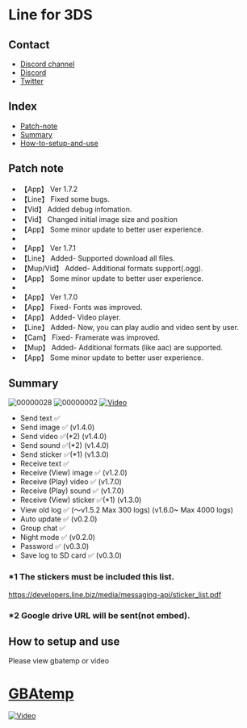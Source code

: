 # Line for 3DS

## Contact
* [Discord channel](https://discord.gg/EqK3Kpb)
* [Discord](https://discordapp.com/channels/@me/693778961087463544)
* [Twitter](https://twitter.com/nubesuko9300)

## Index
* [Patch-note](https://github.com/Core-2-Extreme/Line_for_3DS#Patch-note)
* [Summary](https://github.com/Core-2-Extreme/Line_for_3DS#summary)
* [How-to-setup-and-use](https://github.com/Core-2-Extreme/Line_for_3DS#How-to-setup-and-use)

## Patch note
* 【App】 Ver 1.7.2
* 【Line】 Fixed some bugs.
* 【Vid】 Added debug infomation.
* 【Vid】 Changed initial image size and position
* 【App】 Some minor update to better user experience.
* 
* 【App】 Ver 1.7.1
* 【Line】 Added- Supported download all files.
* 【Mup/Vid】 Added- Additional formats  support(.ogg).
* 【App】 Some minor update to better user experience.
* 
* 【App】 Ver 1.7.0
* 【App】 Fixed- Fonts was improved.
* 【App】 Added- Video player.
* 【Line】 Added- Now, you can play audio and video sent by user.
* 【Cam】 Fixed- Framerate was improved.
* 【Mup】 Added- Additional formats (like aac) are supported.
* 【App】 Some minor update to better user experience.

## Summary
![00000028](https://user-images.githubusercontent.com/45873899/85299815-b9bbfb80-b4e0-11ea-8ee1-7551cedd83d4.jpg)
![00000002](https://user-images.githubusercontent.com/45873899/77538658-676c3e00-6ee3-11ea-8a9a-9c37ee7ba69b.png)
[![Video](https://img.youtube.com/vi/4FMCwcwEEi8/0.jpg)](https://www.youtube.com/watch?v=4FMCwcwEEi8)

* Send text ✅
* Send image ✅ (v1.4.0)
* Send video ✅(*2) (v1.4.0)
* Send sound ✅(*2) (v1.4.0)
* Send sticker ✅(*1) (v1.3.0)
* Receive text ✅
* Receive (View) image ✅ (v1.2.0)
* Receive (Play) video ✅ (v1.7.0)
* Receive (Play) sound ✅ (v1.7.0)
* Receive (View) sticker ✅(*1) (v1.3.0)
* View old log ✅ (～v1.5.2 Max 300 logs) (v1.6.0~ Max 4000 logs)
* Auto update ✅ (v0.2.0)
* Group chat ✅
* Night mode ✅ (v0.2.0)
* Password ✅ (v0.3.0)
* Save log to SD card ✅ (v0.3.0)

### *1 The stickers must be included this list.
https://developers.line.biz/media/messaging-api/sticker_list.pdf
### *2 Google drive URL will be sent(not embed).

## How to setup and use
Please view gbatemp or video
# [GBAtemp](https://gbatemp.net/threads/line-for-3ds.539530)
[![Video](https://img.youtube.com/vi/1T90ZQxDnOc/0.jpg)](https://www.youtube.com/watch?v=1T90ZQxDnOc)
